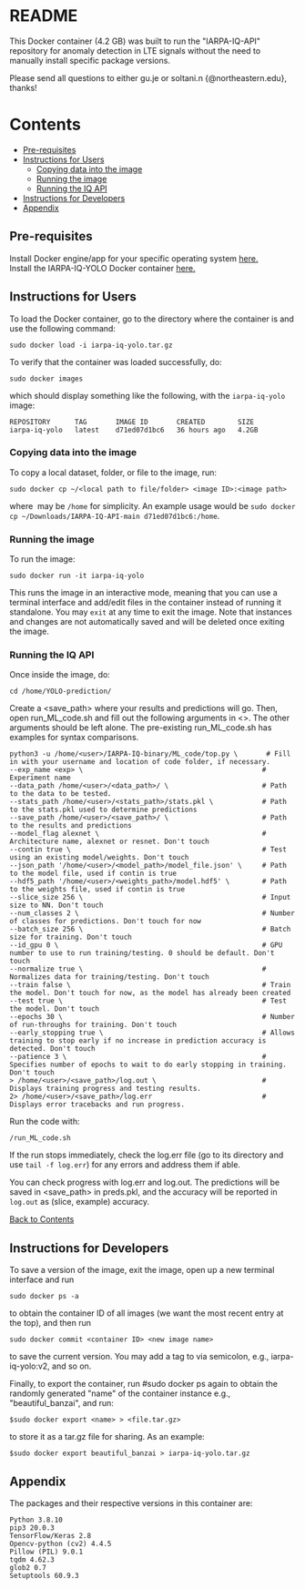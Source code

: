 # README
This Docker container (4.2 GB) was built to run the "IARPA-IQ-API" repository for anomaly detection in LTE signals without the need to manually install specific package versions.
 
Please send all questions to either gu.je or soltani.n {@northeastern.edu}, thanks!

# Contents
* [Pre-requisites](#pre-requisites)
* [Instructions for Users](#instructions-for-users)
  * [Copying data into the image](#copying-data-into-the-image)
  * [Running the image](#running-the-image)
  * [Running the IQ API](#running-the-iq-api)
* [Instructions for Developers](#instructions-for-developers)
* [Appendix](#appendix)



## Pre-requisites
Install Docker engine/app for your specific operating system [here.](https://docs.docker.com/engine/install/)  
Install the IARPA-IQ-YOLO Docker container [here.](https://drive.google.com/file/d/1g5FhRBTiItmkwHRykxKWbMqmH_fiKV7r/view?usp=sharing)

## Instructions for Users

To load the Docker container, go to the directory where the container is and use the following command:
~~~
sudo docker load -i iarpa-iq-yolo.tar.gz
~~~
To verify that the container was loaded successfully, do:
~~~
sudo docker images
~~~
which should display something like the following, with the ```iarpa-iq-yolo``` image:
~~~
REPOSITORY      TAG       IMAGE ID       CREATED        SIZE
iarpa-iq-yolo   latest    d71ed07d1bc6   36 hours ago   4.2GB
~~~
### Copying data into the image
To copy a local dataset, folder, or file to the image, run:
~~~
sudo docker cp ~/<local path to file/folder> <image ID>:<image path>
~~~
where <image path> may be ```/home``` for simplicity. An example usage would be ```sudo docker cp ~/Downloads/IARPA-IQ-API-main d71ed07d1bc6:/home```.
### Running the image
To run the image:
~~~
sudo docker run -it iarpa-iq-yolo
~~~
This runs the image in an interactive mode, meaning that you can use a terminal interface and add/edit files in the container instead of running it standalone.
You may ```exit``` at any time to exit the image. Note that instances and changes are not automatically saved and will be deleted once exiting the image.
### Running the IQ API  
Once inside the image, do:
~~~
cd /home/YOLO-prediction/
~~~
Create a <save_path> where your results and predictions will go.
Then, open run_ML_code.sh and fill out the following arguments in <>. The other arguments should be left alone. The pre-existing run_ML_code.sh has examples for syntax comparisons.
~~~
python3 -u /home/<user>/IARPA-IQ-binary/ML_code/top.py \       # Fill in with your username and location of code folder, if necessary.
--exp_name <exp> \                                            # Experiment name
--data_path /home/<user>/<data_path>/ \                       # Path to the data to be tested.
--stats_path /home/<user>/<stats_path>/stats.pkl \            # Path to the stats.pkl used to determine predictions 
--save_path /home/<user>/<save_path>/ \                       # Path to the results and predictions
--model_flag alexnet \                                        # Architecture name, alexnet or resnet. Don't touch
--contin true \                                               # Test using an existing model/weights. Don't touch
--json_path '/home/<user>/<model_path>/model_file.json' \     # Path to the model file, used if contin is true
--hdf5_path '/home/<user>/<weights_path>/model.hdf5' \        # Path to the weights file, used if contin is true
--slice_size 256 \                                            # Input size to NN. Don't touch
--num_classes 2 \                                             # Number of classes for predictions. Don't touch for now
--batch_size 256 \                                            # Batch size for training. Don't touch
--id_gpu 0 \                                                  # GPU number to use to run training/testing. 0 should be default. Don't touch
--normalize true \                                            # Normalizes data for training/testing. Don't touch
--train false \                                               # Train the model. Don't touch for now, as the model has already been created
--test true \                                                 # Test the model. Don't touch
--epochs 30 \                                                 # Number of run-throughs for training. Don't touch
--early_stopping true \                                       # Allows training to stop early if no increase in prediction accuracy is detected. Don't touch
--patience 3 \                                                # Specifies number of epochs to wait to do early stopping in training. Don't touch
> /home/<user>/<save_path>/log.out \                          # Displays training progress and testing results.
2> /home/<user>/<save_path>/log.err                           # Displays error tracebacks and run progress.
~~~
Run the code with:
~~~
/run_ML_code.sh
~~~
  
If the run stops immediately, check the log.err file (go to its directory and use ```tail -f log.err```) for any errors and address them if able.
  
You can check progress with log.err and log.out. The predictions will be saved in <save_path> in preds.pkl, and the accuracy will be reported in ```log.out``` as (slice, example) accuracy.

[Back to Contents](#contents)
## Instructions for Developers
To save a version of the image, exit the image, open up a new terminal interface and run
~~~
sudo docker ps -a
~~~
to obtain the container ID of all images (we want the most recent entry at the top), and then run
~~~
sudo docker commit <container ID> <new image name>
~~~
to save the current version. You may add a tag to <new image name> via
semicolon, e.g., iarpa-iq-yolo:v2, and so on.

Finally, to export the container, run #sudo docker ps again to obtain the
randomly generated "name" of the container instance e.g., "beautiful_banzai",
and run:
~~~
$sudo docker export <name> > <file.tar.gz>
~~~
to store it as a tar.gz file for sharing. As an example:
~~~
$sudo docker export beautiful_banzai > iarpa-iq-yolo.tar.gz
~~~
## Appendix
The packages and their respective versions in this container are:
~~~
Python 3.8.10
pip3 20.0.3
TensorFlow/Keras 2.8
Opencv-python (cv2) 4.4.5
Pillow (PIL) 9.0.1
tqdm 4.62.3
glob2 0.7
Setuptools 60.9.3
~~~
  
  
  
  
